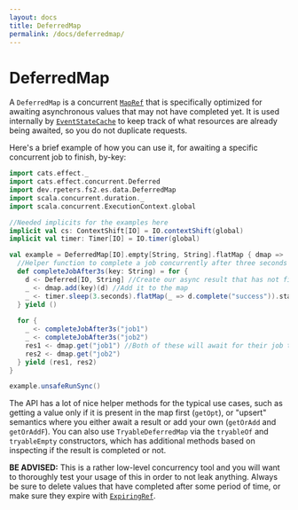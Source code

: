 ```yaml
---
layout: docs
title: DeferredMap
permalink: /docs/deferredmap/
---
```

# DeferredMap
A `DeferredMap` is a concurrent [`MapRef`](mapref/) that is specifically optimized for awaiting asynchronous values that may not have completed yet.
It is used internally by [`EventStateCache`](eventstatecache/) to keep track of what resources are already being awaited, so you do not duplicate requests.

Here's a brief example of how you can use it, for awaiting a specific concurrent job to finish, by-key:

```scala mdoc:silent
import cats.effect._
import cats.effect.concurrent.Deferred
import dev.rpeters.fs2.es.data.DeferredMap
import scala.concurrent.duration._
import scala.concurrent.ExecutionContext.global

//Needed implicits for the examples here
implicit val cs: ContextShift[IO] = IO.contextShift(global)
implicit val timer: Timer[IO] = IO.timer(global)

val example = DeferredMap[IO].empty[String, String].flatMap { dmap =>
  //Helper function to complete a job concurrently after three seconds
  def completeJobAfter3s(key: String) = for {
    d <- Deferred[IO, String] //Create our async result that has not finished yet
    _ <- dmap.add(key)(d) //Add it to the map
    _ <- timer.sleep(3.seconds).flatMap(_ => d.complete("success")).start //Complete it asynchronously
  } yield ()
  
  for {
    _ <- completeJobAfter3s("job1")
    _ <- completeJobAfter3s("job2")
    res1 <- dmap.get("job1") //Both of these will await for their job to finish
    res2 <- dmap.get("job2")
  } yield (res1, res2)
}
```
```scala mdoc
example.unsafeRunSync()
```

The API has a lot of nice helper methods for the typical use cases, such as getting a value only if it is present in the map first (`getOpt`), or "upsert" semantics where you either await a result or add your own (`getOrAdd` and `getOrAddF`).
You can also use `TryableDeferredMap` via the `tryableOf` and `tryableEmpty` constructors, which has additional methods based on inspecting if the result is completed or not.

**BE ADVISED:** This is a rather low-level concurrency tool and you will want to thoroughly test your usage of this in order to not leak anything.
Always be sure to delete values that have completed after some period of time, or make sure they expire with [`ExpiringRef`](expiringref/).
